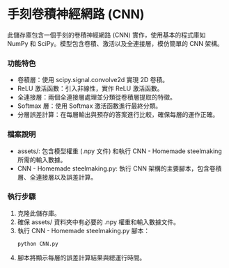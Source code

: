 
# 手刻卷積神經網路 (CNN)
此儲存庫包含一個手刻的卷積神經網路 (CNN) 實作，使用基本的程式庫如 NumPy 和 SciPy。模型包含卷積、激活以及全連接層，模仿簡單的 CNN 架構。

### 功能特色
- 卷積層：使用 scipy.signal.convolve2d 實現 2D 卷積。
- ReLU 激活函數：引入非線性，實作 ReLU 激活函數。
- 全連接層：兩個全連接層處理並分類從卷積層提取的特徵。
- Softmax 層：使用 Softmax 激活函數進行最終分類。
- 分層誤差計算：在每層輸出與預存的答案進行比較，確保每層的運作正確。

### 檔案說明
- assets/: 包含模型權重 (.npy 文件) 和執行 CNN - Homemade steelmaking 所需的輸入數據。
- CNN - Homemade steelmaking.py: 執行 CNN 架構的主要腳本，包含卷積層、全連接層以及誤差計算。

### 執行步驟
1. 克隆此儲存庫。
2. 確保 assets/ 資料夾中有必要的 .npy 權重和輸入數據文件。
3. 執行 CNN - Homemade steelmaking.py 腳本：  
    ```
    python CNN.py
    ```
4. 腳本將顯示每層的誤差計算結果與總運行時間。